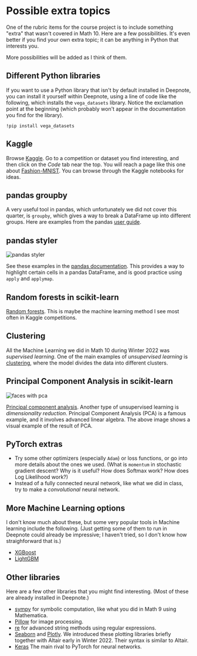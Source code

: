 # Possible extra topics

One of the rubric items for the course project is to include something "extra" that wasn't covered in Math 10.  Here are a few possibilities.  It's even better if you find your own extra topic; it can be anything in Python that interests you.

More possibilities will be added as I think of them.

## Different Python libraries

If you want to use a Python library that isn't by default installed in Deepnote, you can install it yourself within Deepnote, using a line of code like the following, which installs the `vega_datasets` library.  Notice the exclamation point at the beginning (which probably won't appear in the documentation you find for the library).
```
!pip install vega_datasets
```



## Kaggle

Browse [Kaggle](www.kaggle.com).  Go to a competition or dataset you find interesting, and then click on the *Code* tab near the top.  You will reach a page like this one about [Fashion-MNIST](https://www.kaggle.com/zalando-research/fashionmnist/code).  You can browse through the Kaggle notebooks for ideas.

## pandas groupby

A very useful tool in pandas, which unfortunately we did not cover this quarter, is `groupby`, which gives a way to break a DataFrame up into different groups.  Here are examples from the pandas [user guide](https://pandas.pydata.org/pandas-docs/stable/user_guide/groupby.html).

## pandas styler

![pandas styler](../images/styler.png)

See these examples in the [pandas documentation](https://pandas.pydata.org/pandas-docs/stable/user_guide/style.html#Styler-Functions).  This provides a way to highlight certain cells in a pandas DataFrame, and is good practice using `apply` and `applymap`.


## Random forests in scikit-learn

[Random forests](https://scikit-learn.org/stable/modules/ensemble.html#forests-of-randomized-trees). This is maybe the machine learning method I see most often in Kaggle competitions.

## Clustering

All the Machine Learning we did in Math 10 during Winter 2022 was *supervised learning*.  One of the main examples of *unsupervised learning* is [clustering](https://scikit-learn.org/stable/modules/clustering.html), where the model divides the data into different clusters.

## Principal Component Analysis in scikit-learn

![faces with pca](../images/pca.png)

[Principal component analysis](https://scikit-learn.org/stable/modules/decomposition.html#pca).  Another type of unsupervised learning is *dimensionality reduction*.  Principal Component Analysis (PCA) is a famous example, and it involves advanced linear algebra.  The above image shows a visual example of the result of PCA.

## PyTorch extras

* Try some other optimizers (especially `Adam`) or loss functions, or go into more details about the ones we used.  (What is `momentum` in stochastic gradient descent?  Why is it useful?  How does Softmax work?  How does Log Likelihood work?)
* Instead of a fully connected neural network, like what we did in class, try to make a *convolutional* neural network.

## More Machine Learning options

I don't know much about these, but some very popular tools in Machine learning include the following.  (Just getting some of them to run in Deepnote could already be impressive; I haven't tried, so I don't know how straighforward that is.)

* [XGBoost](https://xgboost.readthedocs.io/en/stable/python/python_intro.html)
* [LightGBM](https://lightgbm.readthedocs.io/en/latest/Python-Intro.html)

## Other libraries
Here are a few other libraries that you might find interesting.  (Most of these are already installed in Deepnote.)
* [sympy](https://www.sympy.org/en/index.html) for symbolic computation, like what you did in Math 9 using Mathematica.
* [Pillow](https://pillow.readthedocs.io/en/stable/index.html) for image processing.
* [re](https://docs.python.org/3/library/re.html) for advanced string methods using regular expressions.
* [Seaborn](https://seaborn.pydata.org/) and [Plotly](https://plotly.com/python/plotly-express/).  We introduced these plotting libraries briefly together with Altair early in Winter 2022.  Their syntax is similar to Altair.
* [Keras](https://keras.io/) The main rival to PyTorch for neural networks.